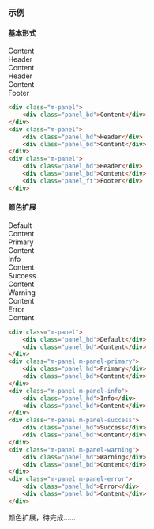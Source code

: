 ### 示例
#### 基本形式

<div class="m-example">
<div class="m-panel">
    <div class="panel_bd">Content</div>
</div>
<div class="m-panel">
    <div class="panel_hd">Header</div>
    <div class="panel_bd">Content</div>
</div>
<div class="m-panel">
    <div class="panel_hd">Header</div>
    <div class="panel_bd">Content</div>
    <div class="panel_ft">Footer</div>
</div>
</div>

```html
<div class="m-panel">
    <div class="panel_bd">Content</div>
</div>
<div class="m-panel">
    <div class="panel_hd">Header</div>
    <div class="panel_bd">Content</div>
</div>
<div class="m-panel">
    <div class="panel_hd">Header</div>
    <div class="panel_bd">Content</div>
    <div class="panel_ft">Footer</div>
</div>
```

#### 颜色扩展

<div class="m-example">
<div class="m-panel">
    <div class="panel_hd">Default</div>
    <div class="panel_bd">Content</div>
</div>
<div class="m-panel m-panel-primary">
    <div class="panel_hd">Primary</div>
    <div class="panel_bd">Content</div>
</div>
<div class="m-panel m-panel-info">
    <div class="panel_hd">Info</div>
    <div class="panel_bd">Content</div>
</div>
<div class="m-panel m-panel-success">
    <div class="panel_hd">Success</div>
    <div class="panel_bd">Content</div>
</div>
<div class="m-panel m-panel-warning">
    <div class="panel_hd">Warning</div>
    <div class="panel_bd">Content</div>
</div>
<div class="m-panel m-panel-error">
    <div class="panel_hd">Error</div>
    <div class="panel_bd">Content</div>
</div>
</div>

```html
<div class="m-panel">
    <div class="panel_hd">Default</div>
    <div class="panel_bd">Content</div>
</div>
<div class="m-panel m-panel-primary">
    <div class="panel_hd">Primary</div>
    <div class="panel_bd">Content</div>
</div>
<div class="m-panel m-panel-info">
    <div class="panel_hd">Info</div>
    <div class="panel_bd">Content</div>
</div>
<div class="m-panel m-panel-success">
    <div class="panel_hd">Success</div>
    <div class="panel_bd">Content</div>
</div>
<div class="m-panel m-panel-warning">
    <div class="panel_hd">Warning</div>
    <div class="panel_bd">Content</div>
</div>
<div class="m-panel m-panel-error">
    <div class="panel_hd">Error</div>
    <div class="panel_bd">Content</div>
</div>
```

颜色扩展，待完成……